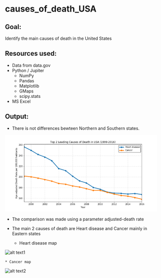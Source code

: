 # causes_of_death_USA

## Goal:
Identify the main causes of death in the United States

## Resources used:
* Data from data.gov
* Python / Jupiter
	* NumPy
	* Pandas
	* Matplotlib
	* GMaps
	* scipy.stats
* MS Excel

## Output:
* There is not differences bewteen Northern and Southern states.

![alt text](https://github.com/JoseLuisBracho/causes_of_death_USA/blob/master/Top%202%20Leading%20Causes%20of%20Death%20USA.png)
 
* The comparison was made using a parameter adjusted-death rate

* The main 2 causes of death are Heart disease and Cancer mainly in Eastern states

	* Heart disease map

 ![alt text1](https://github.com/JoseLuisBracho/causes_of_death_USA/blob/master/Top%2010%20Heart%20disease%20States%20map.png")

	* Cancer map
	
![alt text2](https://github.com/JoseLuisBracho/causes_of_death_USA/blob/master/Top%2010%20Cancer%20States%20map.png")
